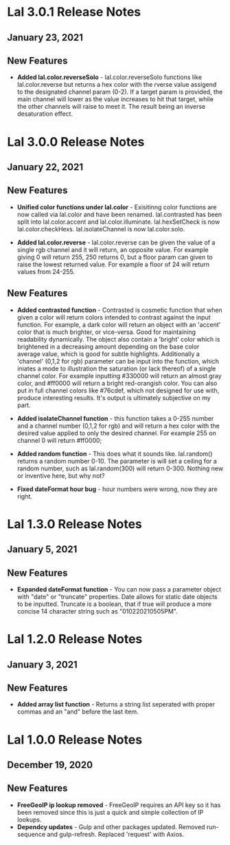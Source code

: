 # Lal 3.0.1 Release Notes
## January 23, 2021

## New Features
* **Added lal.color.reverseSolo** - lal.color.reverseSolo functions like lal.color.reverse but returns a hex color with the rverse value assigend to the designated channel param (0-2). If a target param is provided, the main channel will lower as the value increases to hit that target, while the other channels will raise to meet it. The result being an inverse desaturation effect.

# Lal 3.0.0 Release Notes
## January 22, 2021

## New Features
* **Unified color functions under lal.color** - Exisitinng color functions are now called via lal.color and have been renamed. lal.contrasted has been split into lal.color.accent and lal.color.illuminate. lal.hexSetCheck is now lal.color.checkHexs. lal.isolateChannel is now lal.color.solo.

* **Added lal.color.reverse** - lal.color.reverse can be given the value of a single rgb channel and it will return, an opposite value. For example giving 0 will return 255, 250 returns 0, but a floor param can given to raise the lowest returned value. For example a floor of 24 will return values from 24-255. 

## New Features
* **Added contrasted function** - Contrasted is cosmetic function that when given a color will return colors intended to contrast against the input function. For example, a dark color will return an object with an 'accent' color that is much brighter, or vice-versa. Good for maintaining readability dynamically. The object also contain a 'bright' color which is brightened in a decreasing amount depending on the base color average value, which is good for subtle highlights.
Additionally a 'channel' (0,1,2 for rgb) parameter can be input into the function, which iniates a mode to illustration the saturation (or lack thereof) of a single channel color. For example inputting #330000 will return an almost gray color, and #ff0000 will return a bright red-orangish color. You can also put in full channel colors like #76cdef, which not designed for use with, produce interesting results.
It's output is ultimately subjective on my part.

* **Added isolateChannel function** - this function takes a 0-255 number and a channel number (0,1,2 for rgb) and will return a hex color with the desired value applied to only the desired channel. For example 255 on channel 0 will return #ff0000;

* **Added random function** - This does what it sounds like. lal.random() returns a random number 0-10. The parameter is will set a ceiling for a random number, such as lal.random(300) will return 0-300. Nothing new or inventive here, but why not?

* **Fixed dateFormat hour bug** - hour numbers were wrong, now they are right.

# Lal 1.3.0 Release Notes
## January 5, 2021

## New Features
* **Expanded dateFormat function** - You can now pass a parameter object with "date" or  "truncate" properties. Date allows for static date objects to be inputted. Truncate is a boolean, that if true will produce a more concise  14 character string such as "010220210505PM".

# Lal 1.2.0 Release Notes
## January 3, 2021

## New Features
* **Added array list function** - Returns a string list seperated with proper commas and an "and" before the last item.

# Lal 1.0.0 Release Notes
## December 19, 2020

## New Features
* **FreeGeoIP ip lookup removed** - FreeGeoIP requires an API key so it has been removed since this is just a quick and simple collection of IP lookups.
* **Dependcy updates** - Gulp and other packages updated. Removed run-sequence and gulp-refresh. Replaced 'request' with Axios.
